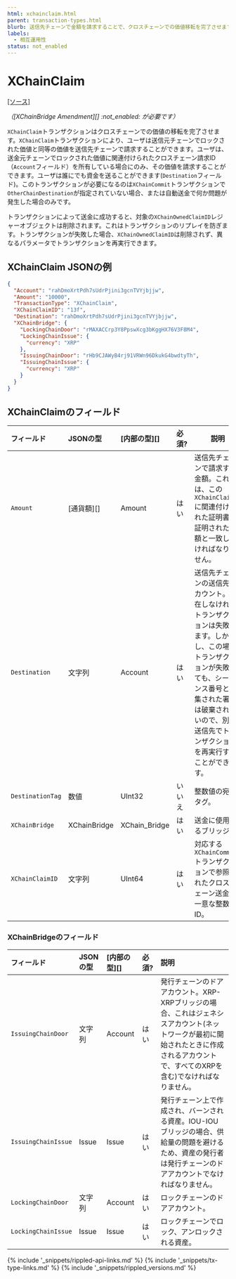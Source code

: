 ```yaml
---
html: xchainclaim.html 
parent: transaction-types.html
blurb: 送信先チェーンで金額を請求することで、クロスチェーンでの価値移転を完了させます。
labels:
  - 相互運用性
status: not_enabled
---
```

# XChainClaim
[[ソース]](https://github.com/XRPLF/rippled/blob/master/src/ripple/protocol/impl/TxFormats.cpp#L418-L427 "ソース")

_（[XChainBridge Amendment][] :not_enabled: が必要です）_

`XChainClaim`トランザクションはクロスチェーンでの価値の移転を完了させます。`XChainClaim`トランザクションにより、ユーザは送信元チェーンでロックされた価値と同等の価値を送信先チェーンで請求することができます。ユーザは、送金元チェーンでロックされた価値に関連付けられたクロスチェーン請求ID（`Account`フィールド）を所有している場合にのみ、その価値を請求することができます。ユーザは誰にでも資金を送ることができます(`Destination`フィールド)。このトランザクションが必要になるのは`XChainCommit`トランザクションで`OtherChainDestination`が指定されていない場合、または自動送金で何か問題が発生した場合のみです。

トランザクションによって送金に成功すると、対象の`XChainOwnedClaimID`レジャーオブジェクトは削除されます。これはトランザクションのリプレイを防ぎます。トランザクションが失敗した場合、`XChainOwnedClaimID`は削除されず、異なるパラメータでトランザクションを再実行できます。


## XChainClaim JSONの例

```json
{
  "Account": "rahDmoXrtPdh7sUdrPjini3gcnTVYjbjjw",
  "Amount": "10000",
  "TransactionType": "XChainClaim",
  "XChainClaimID": "13f",
  "Destination": "rahDmoXrtPdh7sUdrPjini3gcnTVYjbjjw",
  "XChainBridge": {
    "LockingChainDoor": "rMAXACCrp3Y8PpswXcg3bKggHX76V3F8M4",
    "LockingChainIssue": {
      "currency": "XRP"
    },
    "IssuingChainDoor": "rHb9CJAWyB4rj91VRWn96DkukG4bwdtyTh",
    "IssuingChainIssue": {
      "currency": "XRP"
    }
  }
}
```


## XChainClaimのフィールド

| フィールド                | JSONの型     | [内部の型][]    | 必須? | 説明 |
|:------------------------|:-------------|:--------------|:------|-----|
| `Amount`                | [通貨額][]    | Amount        | はい  | 送信先チェーンで請求する金額。これは、この`XChainClaimID`に関連付けられた証明書で証明された金額と一致しなければなりません。 |
| `Destination`           | 文字列        | Account       | はい  | 送信先チェーンの送信先アカウント。存在しなければトランザクションは失敗します。しかし、この場合トランザクションが失敗しても、シーケンス番号と収集された署名は破棄されないので、別の送信先でトランザクションを再実行することができます。 |
| `DestinationTag`        | 数値          | UInt32        | いいえ | 整数値の宛先タグ。 |
| `XChainBridge`          | XChainBridge | XChain_Bridge | はい  | 送金に使用するブリッジ。 |
| `XChainClaimID`         | 文字列        | UInt64        | はい  | 対応する`XChainCommit`トランザクションで参照されたクロスチェーン送金の一意な整数ID。 |


### XChainBridgeのフィールド

| フィールド            | JSONの型 | [内部の型][] | 必須? | 説明 |
|:--------------------|:---------|:-----------|:------|:----|
| `IssuingChainDoor`  | 文字列    | Account    | はい  | 発行チェーンのドアアカウント。XRP-XRPブリッジの場合、これはジェネシスアカウント(ネットワークが最初に開始されたときに作成されるアカウントで、すべてのXRPを含む)でなければなりません。 |
| `IssuingChainIssue` | Issue    | Issue      | はい  | 発行チェーン上で作成され、バーンされる資産。IOU-IOUブリッジの場合、供給量の問題を避けるため、資産の発行者は発行チェーンのドアアカウントでなければなりません。 |
| `LockingChainDoor`  | 文字列    | Account    | はい  | ロックチェーンのドアアカウント。 |
| `LockingChainIssue` | Issue    | Issue      | はい  | ロックチェーンでロック、アンロックされる資産。 |

<!--{# common link defs #}-->
{% include '_snippets/rippled-api-links.md' %}
{% include '_snippets/tx-type-links.md' %}
{% include '_snippets/rippled_versions.md' %}
